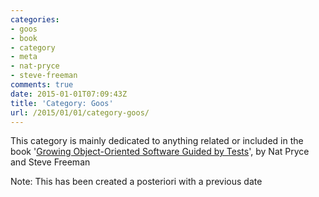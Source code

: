 ```yaml
---
categories:
- goos
- book
- category
- meta
- nat-pryce
- steve-freeman
comments: true
date: 2015-01-01T07:09:43Z
title: 'Category: Goos'
url: /2015/01/01/category-goos/
---
```


This category is mainly dedicated to anything related or included in the book '[Growing Object-Oriented Software Guided by Tests][book]', by Nat Pryce and Steve Freeman


[book]: http://www.growing-object-oriented-software.com/

Note: This has been created a posteriori with a previous date
